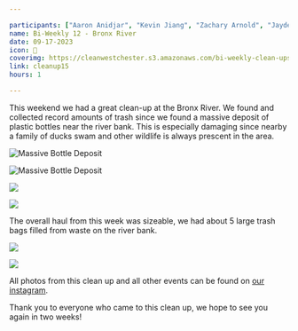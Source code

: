 ```yaml
---

participants: ["Aaron Anidjar", "Kevin Jiang", "Zachary Arnold", "Jayden Tang", "Aiden Moy", "Sophia Wu", "Kelly Deng", "Sonya Chen", "Chloe Ji"]
name: Bi-Weekly 12 - Bronx River
date: 09-17-2023
icon: 🌊
coverimg: https://cleanwestchester.s3.amazonaws.com/bi-weekly-clean-ups/clean-up-16/cleanup15-10.jpg
link: cleanup15
hours: 1

---
```



This weekend we had a great clean-up at the Bronx River. We found and collected record amounts of trash since we found a massive deposit of plastic bottles near the river bank. This is especially damaging since nearby a family of ducks swam and other wildlife is always prescent in the area.

![Massive Bottle Deposit](https://cleanwestchester.s3.amazonaws.com/bi-weekly-clean-ups/clean-up-16/cleanup15-5.jpg)

![Massive Bottle Deposit](https://cleanwestchester.s3.amazonaws.com/bi-weekly-clean-ups/clean-up-16/cleanup15-6.jpg)

![](https://cleanwestchester.s3.amazonaws.com/bi-weekly-clean-ups/clean-up-16/cleanup15-1.jpg)

![](https://cleanwestchester.s3.amazonaws.com/bi-weekly-clean-ups/clean-up-16/cleanup15-2.jpg)

The overall haul from this week was sizeable, we had about 5 large trash bags filled from waste on the river bank.


![](https://cleanwestchester.s3.amazonaws.com/bi-weekly-clean-ups/clean-up-16/cleanup15-8.jpg)


![](https://cleanwestchester.s3.amazonaws.com/bi-weekly-clean-ups/clean-up-16/cleanup15-9.jpg)


All photos from this clean up and all other events can be found on [our instagram](https://www.instagram.com/cleanwestchester/).

Thank you to everyone who came to this clean up, we hope to see you again in two weeks!